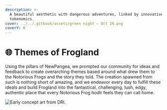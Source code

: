 ```yaml
---
description: >-
  A beautiful aesthetic with dangerous adventures, linked by innovative tech and
  tokenomics.
cover: ../../.gitbook/assets/green night — Oct 26.png
coverY: 0
---
```


# 🌐 Themes of Frogland

Using the pillars of NewPangea, we prompted our community for ideas and feedback to create overarching themes based around what drew them to the Notorious Frogs and the story they told. The creation spawned from such is nothing short of amazing, and we endeavor every day to fulfill these ideals and build Frogland into the fantastical, challenging, lush, edgy, authentic place that every Notorious Frog hodlr feels they can call home.&#x20;

![Early concept art from DRI. ](../../.gitbook/assets/rain\_mock\_up-latest.jpg)
